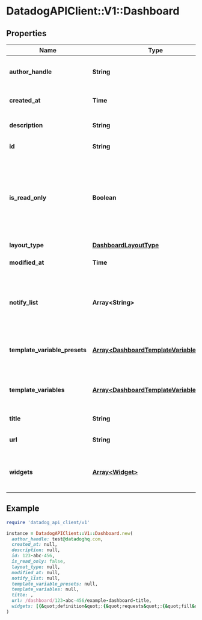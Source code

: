 # DatadogAPIClient::V1::Dashboard

## Properties

| Name | Type | Description | Notes |
| ---- | ---- | ----------- | ----- |
| **author_handle** | **String** | Identifier of the dashboard author. | [optional][readonly] |
| **created_at** | **Time** | Creation date of the dashboard. | [optional][readonly] |
| **description** | **String** | Description of the dashboard. | [optional] |
| **id** | **String** | ID of the dashboard. | [optional][readonly] |
| **is_read_only** | **Boolean** | Whether this dashboard is read-only. If True, only the author and admins can make changes to it. | [optional][default to false] |
| **layout_type** | [**DashboardLayoutType**](DashboardLayoutType.md) |  |  |
| **modified_at** | **Time** | Modification date of the dashboard. | [optional][readonly] |
| **notify_list** | **Array&lt;String&gt;** | List of handles of users to notify when changes are made to this dashboard. | [optional] |
| **template_variable_presets** | [**Array&lt;DashboardTemplateVariablePreset&gt;**](DashboardTemplateVariablePreset.md) | Array of template variables saved views. | [optional] |
| **template_variables** | [**Array&lt;DashboardTemplateVariable&gt;**](DashboardTemplateVariable.md) | List of template variables for this dashboard. | [optional] |
| **title** | **String** | Title of the dashboard. |  |
| **url** | **String** | The URL of the dashboard. | [optional][readonly] |
| **widgets** | [**Array&lt;Widget&gt;**](Widget.md) | List of widgets to display on the dashboard. |  |

## Example

```ruby
require 'datadog_api_client/v1'

instance = DatadogAPIClient::V1::Dashboard.new(
  author_handle: test@datadoghq.com,
  created_at: null,
  description: null,
  id: 123-abc-456,
  is_read_only: false,
  layout_type: null,
  modified_at: null,
  notify_list: null,
  template_variable_presets: null,
  template_variables: null,
  title: ,
  url: /dashboard/123-abc-456/example-dashboard-title,
  widgets: [{&quot;definition&quot;:{&quot;requests&quot;:{&quot;fill&quot;:{&quot;q&quot;:&quot;system.cpu.user&quot;}},&quot;type&quot;:&quot;hostmap&quot;}}]
)
```

